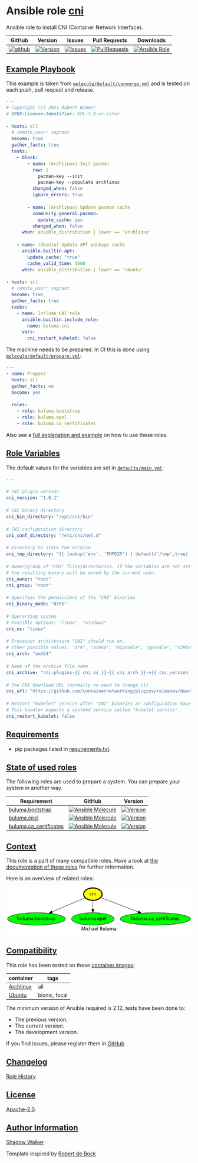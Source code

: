 # Ansible role [cni](https://galaxy.ansible.com/ui/standalone/roles/buluma/cni/documentation)

Ansible role to install CNI (Container Network Interface).

|GitHub|Version|Issues|Pull Requests|Downloads|
|------|-------|------|-------------|---------|
|[![github](https://github.com/buluma/ansible-role-cni/actions/workflows/molecule.yml/badge.svg)](https://github.com/buluma/ansible-role-cni/actions/workflows/molecule.yml)|[![Version](https://img.shields.io/github/release/buluma/ansible-role-cni.svg)](https://github.com/buluma/ansible-role-cni/releases/)|[![Issues](https://img.shields.io/github/issues/buluma/ansible-role-cni.svg)](https://github.com/buluma/ansible-role-cni/issues/)|[![PullRequests](https://img.shields.io/github/issues-pr-closed-raw/buluma/ansible-role-cni.svg)](https://github.com/buluma/ansible-role-cni/pulls/)|[![Ansible Role](https://img.shields.io/ansible/role/d/buluma/cni)](https://galaxy.ansible.com/ui/standalone/roles/buluma/cni/documentation)|

## [Example Playbook](#example-playbook)

This example is taken from [`molecule/default/converge.yml`](https://github.com/buluma/ansible-role-cni/blob/master/molecule/default/converge.yml) and is tested on each push, pull request and release.

```yaml
---
# Copyright (C) 2021 Robert Wimmer
# SPDX-License-Identifier: GPL-3.0-or-later

- hosts: all
  # remote_user: vagrant
  become: true
  gather_facts: true
  tasks:
    - block:
        - name: (Archlinux) Init pacman
          raw: |
            pacman-key --init
            pacman-key --populate archlinux
          changed_when: false
          ignore_errors: true

        - name: (Archlinux) Update pacman cache
          community.general.pacman:
            update_cache: yes
          changed_when: false
      when: ansible_distribution | lower == 'archlinux'

    - name: (Ubuntu) Update APT package cache
      ansible.builtin.apt:
        update_cache: "true"
        cache_valid_time: 3600
      when: ansible_distribution | lower == 'ubuntu'

- hosts: all
  # remote_user: vagrant
  become: true
  gather_facts: true
  tasks:
    - name: Include CNI role
      ansible.builtin.include_role:
        name: buluma.cni
      vars:
        cni_restart_kubelet: false
```

The machine needs to be prepared. In CI this is done using [`molecule/default/prepare.yml`](https://github.com/buluma/ansible-role-cni/blob/master/molecule/default/prepare.yml):

```yaml
---
- name: Prepare
  hosts: all
  gather_facts: no
  become: yes

  roles:
    - role: buluma.bootstrap
    - role: buluma.epel
    - role: buluma.ca_certificates
```

Also see a [full explanation and example](https://buluma.github.io/how-to-use-these-roles.html) on how to use these roles.

## [Role Variables](#role-variables)

The default values for the variables are set in [`defaults/main.yml`](https://github.com/buluma/ansible-role-cni/blob/master/defaults/main.yml):

```yaml
---

# CNI plugin version
cni_version: "1.0.1"

# CNI binary directory
cni_bin_directory: "/opt/cni/bin"

# CNI configuration directory
cni_conf_directory: "/etc/cni/net.d"

# Directory to store the archive
cni_tmp_directory: "{{ lookup('env', 'TMPDIR') | default('/tmp',true) }}"

# Owner/group of "CNI" files/directories. If the variables are not set
# the resulting binary will be owned by the current user.
cni_owner: "root"
cni_group: "root"

# Specifies the permissions of the "CNI" binaries
cni_binary_mode: "0755"

# Operarting system
# Possible options: "linux", "windows"
cni_os: "linux"

# Processor architecture "CNI" should run on.
# Other possible values: "arm", "arm64", "mips64le", "ppc64le", "s390x"
cni_arch: "amd64"

# Name of the archive file name
cni_archive: "cni-plugins-{{ cni_os }}-{{ cni_arch }}-v{{ cni_version }}.tgz"

# The CNI download URL (normally no need to change it)
cni_url: "https://github.com/containernetworking/plugins/releases/download/v{{ cni_version }}/{{ cni_archive }}"

# Restart "kubelet" service after "CNI" binaries or configuration have changed.
# This handler expects a systemd service called "kubelet.service".
cni_restart_kubelet: false
```

## [Requirements](#requirements)

- pip packages listed in [requirements.txt](https://github.com/buluma/ansible-role-cni/blob/master/requirements.txt).

## [State of used roles](#state-of-used-roles)

The following roles are used to prepare a system. You can prepare your system in another way.

| Requirement | GitHub | Version |
|-------------|--------|--------|
|[buluma.bootstrap](https://galaxy.ansible.com/buluma/bootstrap)|[![Ansible Molecule](https://github.com/buluma/ansible-role-bootstrap/actions/workflows/molecule.yml/badge.svg)](https://github.com/buluma/ansible-role-bootstrap/actions/workflows/molecule.yml)|[![Version](https://img.shields.io/github/release/buluma/ansible-role-bootstrap.svg)](https://github.com/shadowwalker/ansible-role-bootstrap)|
|[buluma.epel](https://galaxy.ansible.com/buluma/epel)|[![Ansible Molecule](https://github.com/buluma/ansible-role-epel/actions/workflows/molecule.yml/badge.svg)](https://github.com/buluma/ansible-role-epel/actions/workflows/molecule.yml)|[![Version](https://img.shields.io/github/release/buluma/ansible-role-epel.svg)](https://github.com/shadowwalker/ansible-role-epel)|
|[buluma.ca_certificates](https://galaxy.ansible.com/buluma/ca_certificates)|[![Ansible Molecule](https://github.com/buluma/ansible-role-ca_certificates/actions/workflows/molecule.yml/badge.svg)](https://github.com/buluma/ansible-role-ca_certificates/actions/workflows/molecule.yml)|[![Version](https://img.shields.io/github/release/buluma/ansible-role-ca_certificates.svg)](https://github.com/shadowwalker/ansible-role-ca_certificates)|

## [Context](#context)

This role is a part of many compatible roles. Have a look at [the documentation of these roles](https://buluma.github.io/) for further information.

Here is an overview of related roles:

![dependencies](https://raw.githubusercontent.com/buluma/ansible-role-cni/png/requirements.png "Dependencies")

## [Compatibility](#compatibility)

This role has been tested on these [container images](https://hub.docker.com/u/buluma):

|container|tags|
|---------|----|
|[Archlinux](https://hub.docker.com/repository/docker/buluma/archlinux/general)|all|
|[Ubuntu](https://hub.docker.com/repository/docker/buluma/ubuntu/general)|bionic, focal|

The minimum version of Ansible required is 2.12, tests have been done to:

- The previous version.
- The current version.
- The development version.

If you find issues, please register them in [GitHub](https://github.com/buluma/ansible-role-cni/issues)

## [Changelog](#changelog)

[Role History](https://github.com/buluma/ansible-role-cni/blob/master/CHANGELOG.md)

## [License](#license)

[Apache-2.0](https://github.com/buluma/ansible-role-cni/blob/master/LICENSE).

## [Author Information](#author-information)

[Shadow Walker](https://buluma.github.io/)


Template inspired by [Robert de Bock](https://github.com/robertdebock)
